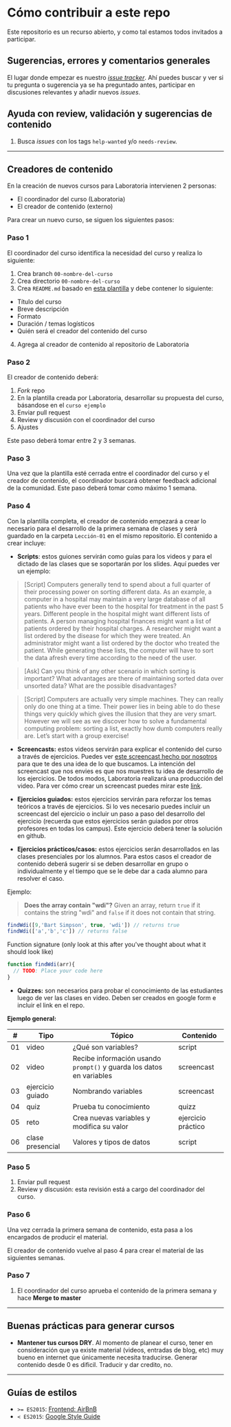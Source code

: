 # Cómo contribuir a este repo

Este repositorio es un recurso abierto, y como tal estamos todos invitados a
participar.

## Sugerencias, errores y comentarios generales

El lugar donde empezar es nuestro
[_issue tracker_](https://github.com/Laboratoria/curricula-js/issues). Ahí
puedes buscar y ver si tu pregunta o sugerencia ya se ha preguntado antes,
participar en discusiones relevantes y añadir nuevos _issues_.

## Ayuda con review, validación y sugerencias de contenido

1. Busca _issues_ con los tags `help-wanted` y/o `needs-review`.

***

## Creadores de contenido

En la creación de nuevos cursos para Laboratoria intervienen 2 personas:

- El coordinador del curso (Laboratoria)
- El creador de contenido (externo)

Para crear un nuevo curso, se siguen los siguientes pasos:

### Paso 1

El coordinador del curso identifica la necesidad del curso y realiza lo
siguiente:

1. Crea branch `00-nombre-del-curso`
2. Crea directorio `00-nombre-del-curso`
3. Crea `README.md` basado en [esta plantilla](https://github.com/Laboratoria/curricula-js/blob/master/00-template/README.md)
y debe contener lo siguiente:
  * Título del curso
  * Breve descripción
  * Formato
  * Duración / temas logísticos
  * Quién será el creador del contenido del curso
4. Agrega al creador de contenido al repositorio de Laboratoria

### Paso 2

El creador de contenido deberá:

1. _Fork_ repo
2. En la plantilla creada por Laboratoria, desarrollar su propuesta del curso,
   básandose en el `curso ejemplo`
3. Enviar pull request
4. Review y discusión con el coordinador del curso
5. Ajustes

Este paso deberá tomar entre 2 y 3 semanas.


### Paso 3

Una vez que la plantilla esté cerrada entre el coordinador del curso y el
creador de contenido, el coordinador buscará obtener feedback adicional de la
comunidad. Este paso deberá tomar como máximo 1 semana.


### Paso 4

Con la plantilla completa, el creador de contenido empezará a crear lo necesario
para el desarrollo de la primera semana de clases y será guardado en la carpeta
`Lección-01` en el mismo repositorio. El contenido a crear incluye:

* **Scripts**: estos guiones servirán como guías para los videos y para el
dictado de las clases que se soportarán por los slides. Aquí puedes ver un
ejemplo:

> [Script] Computers generally tend to spend about a full quarter of their
processing power on sorting different data. As an example, a computer in a
hospital may maintain a very large database of all patients who have ever been
to the hospital for treatment in the past 5 years. Different people in the
hospital might want different lists of patients. A person managing hospital
finances might want a list of patients ordered by their hospital charges. A
researcher might want a list ordered by the disease for which they were treated.
An administrator might want a list ordered by the doctor who treated the
patient. While generating these lists, the computer will have to sort the data
afresh every time according to the need of the user.

> [Ask] Can you think of any other scenario in which sorting is important? What
advantages are there of maintaining sorted data over unsorted data? What are the
possible disadvantages?

>[Script] Computers are actually very simple machines. They can really only do
one thing at a time. Their power lies in being able to do these things very
quickly which gives the illusion that they are very smart. However we will see
as we discover how to solve a fundamental computing problem: sorting a list,
exactly how dumb computers really are. Let’s start with a group exercise!


* **Screencasts:** estos videos servirán para explicar el contenido del curso a
través de ejercicios. Puedes ver [este screencast hecho por nosotros](https://laboratoria.wistia.com/medias/tstcuensp9)
para que te des una idea de lo que buscamos. La intención del screencast que nos
envies es que nos muestres tu idea de desarrollo de los ejercicios. De todos
modos, Laboratoria realizará una producción del video. Para ver cómo crear un
screencast puedes mirar este [link](https://learn.onemonth.com/how-to-record-your-screen-and-make-a-video-tutorial-c6d37e78cf18).

* **Ejercicios guiados:** estos ejercicios servirán para reforzar los temas
teóricos a través de ejercicios. Si lo ves necesario puedes incluir un
screencast del ejercicio o incluir un paso a paso del desarrollo del ejercicio
(recuerda que estos ejercicios serán guiados por otros profesores en todas los
campus). Este ejercicio deberá tener la solución en github.


* **Ejercicios prácticos/casos:** estos ejercicios serán desarrollados en las
clases presenciales por los alumnos. Para estos casos el creador de contenido
deberá sugerir si se deben desarrollar en grupo o individualmente y el tiempo
que se le debe dar a cada alumno para resolver el caso.

Ejemplo:

>**Does the array contain "wdi"?**
Given an array, return `true` if it contains the string "wdi" and `false` if it
does not contain that string.

```js
findWdi([9,'Bart Simpson', true, 'wdi']) // returns true
findWdi(['a','b','c']) // returns false
```

Function signature (only look at this after you've thought about what it should
look like)

```js
function findWdi(arr){
  // TODO: Place your code here
}
```
</details>


* **Quizzes:** son necesarios para probar el conocimiento de las estudiantes
luego de ver las clases en video. Deben ser creados en google form e incluir el
link en el repo.


**Ejemplo general:**

|  #  | Tipo  | Tópico | Contenido
| --- | ----- | ------ | ---------
|  01 | video | ¿Qué son variables? | script
|  02 | video | Recibe información usando `prompt()` y guarda los datos en variables | screencast
|  03 | ejercicio guiado | Nombrando variables | screencast
|  04 | quiz | Prueba tu conocimiento | quizz
|  05 | reto | Crea nuevas variables y modifica su valor | ejercicio práctico
|  06 | clase presencial | Valores y tipos de datos | script

### Paso 5

1. Enviar pull request
2. Review y discusión: esta revisión está a cargo del coordinador del curso.

### Paso 6

Una vez cerrada la primera semana de contenido, esta pasa a los encargados de
producir el material.

El creador de contenido vuelve al paso 4 para crear el material de las
siguientes semanas.


### Paso 7

1. El coordinador del curso aprueba el contenido de la primera semana y hace
**Merge to master**

***

## Buenas prácticas para generar cursos

 -  **Mantener tus cursos DRY**. Al momento de planear el curso, tener en consideración que ya existe material (videos, entradas de blog, etc) muy bueno en internet que únicamente necesita traducirse. Generar contenido desde 0 es dificil. Traducir y dar credito, no.

***

## Guías de estilos

 * `>= ES2015`: [Frontend: AirBnB](https://github.com/airbnb/javascript)
 * `< ES2015`: [Google Style Guide](https://google.github.io/styleguide/javascriptguide.xml)